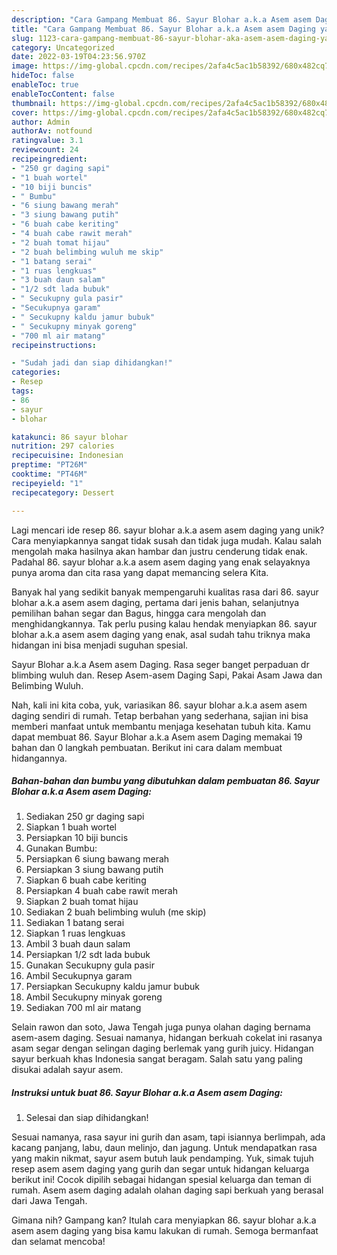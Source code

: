 ```yaml
---
description: "Cara Gampang Membuat 86. Sayur Blohar a.k.a Asem asem Daging yang Lezat"
title: "Cara Gampang Membuat 86. Sayur Blohar a.k.a Asem asem Daging yang Lezat"
slug: 1123-cara-gampang-membuat-86-sayur-blohar-aka-asem-asem-daging-yang-lezat
category: Uncategorized
date: 2022-03-19T04:23:56.970Z
image: https://img-global.cpcdn.com/recipes/2afa4c5ac1b58392/680x482cq70/86-sayur-blohar-aka-asem-asem-daging-foto-resep-utama.jpg
hideToc: false
enableToc: true
enableTocContent: false
thumbnail: https://img-global.cpcdn.com/recipes/2afa4c5ac1b58392/680x482cq70/86-sayur-blohar-aka-asem-asem-daging-foto-resep-utama.jpg
cover: https://img-global.cpcdn.com/recipes/2afa4c5ac1b58392/680x482cq70/86-sayur-blohar-aka-asem-asem-daging-foto-resep-utama.jpg
author: Admin
authorAv: notfound
ratingvalue: 3.1
reviewcount: 24
recipeingredient:
- "250 gr daging sapi"
- "1 buah wortel"
- "10 biji buncis"
- " Bumbu"
- "6 siung bawang merah"
- "3 siung bawang putih"
- "6 buah cabe keriting"
- "4 buah cabe rawit merah"
- "2 buah tomat hijau"
- "2 buah belimbing wuluh me skip"
- "1 batang serai"
- "1 ruas lengkuas"
- "3 buah daun salam"
- "1/2 sdt lada bubuk"
- " Secukupny gula pasir"
- "Secukupnya garam"
- " Secukupny kaldu jamur bubuk"
- " Secukupny minyak goreng"
- "700 ml air matang"
recipeinstructions:

- "Sudah jadi dan siap dihidangkan!"
categories:
- Resep
tags:
- 86
- sayur
- blohar

katakunci: 86 sayur blohar 
nutrition: 297 calories
recipecuisine: Indonesian
preptime: "PT26M"
cooktime: "PT46M"
recipeyield: "1"
recipecategory: Dessert

---
```





Lagi mencari ide resep 86. sayur blohar a.k.a asem asem daging yang unik? Cara menyiapkannya sangat tidak susah dan tidak juga mudah. Kalau salah mengolah maka hasilnya akan hambar dan justru cenderung tidak enak. Padahal 86. sayur blohar a.k.a asem asem daging yang enak selayaknya punya aroma dan cita rasa yang dapat memancing selera Kita.





Banyak hal yang sedikit banyak mempengaruhi kualitas rasa dari 86. sayur blohar a.k.a asem asem daging, pertama dari jenis bahan, selanjutnya pemilihan bahan segar dan Bagus, hingga cara mengolah dan menghidangkannya. Tak perlu pusing kalau hendak menyiapkan 86. sayur blohar a.k.a asem asem daging yang enak,      asal sudah tahu triknya maka hidangan ini bisa menjadi suguhan spesial.














Sayur Blohar a.k.a Asem asem Daging. Rasa seger banget perpaduan dr blimbing wuluh dan. Resep Asem-asem Daging Sapi, Pakai Asam Jawa dan Belimbing Wuluh.






Nah, kali ini kita coba, yuk, variasikan 86. sayur blohar a.k.a asem asem daging sendiri di rumah. Tetap berbahan yang sederhana, sajian ini bisa memberi manfaat untuk membantu menjaga kesehatan tubuh kita. Kamu dapat membuat 86. Sayur Blohar a.k.a Asem asem Daging memakai 19 bahan dan 0 langkah pembuatan. Berikut ini cara dalam membuat hidangannya.

<!--inarticleads1-->

##### Bahan-bahan dan bumbu yang dibutuhkan dalam pembuatan 86. Sayur Blohar a.k.a Asem asem Daging:

1. Sediakan 250 gr daging sapi
1. Siapkan 1 buah wortel
1. Persiapkan 10 biji buncis
1. Gunakan  Bumbu:
1. Persiapkan 6 siung bawang merah
1. Persiapkan 3 siung bawang putih
1. Siapkan 6 buah cabe keriting
1. Persiapkan 4 buah cabe rawit merah
1. Siapkan 2 buah tomat hijau
1. Sediakan 2 buah belimbing wuluh (me skip)
1. Sediakan 1 batang serai
1. Siapkan 1 ruas lengkuas
1. Ambil 3 buah daun salam
1. Persiapkan 1/2 sdt lada bubuk
1. Gunakan  Secukupny gula pasir
1. Ambil Secukupnya garam
1. Persiapkan  Secukupny kaldu jamur bubuk
1. Ambil  Secukupny minyak goreng
1. Sediakan 700 ml air matang


Selain rawon dan soto, Jawa Tengah juga punya olahan daging bernama asem-asem daging. Sesuai namanya, hidangan berkuah cokelat ini rasanya asam segar dengan selingan daging berlemak yang gurih juicy. Hidangan sayur berkuah khas Indonesia sangat beragam. Salah satu yang paling disukai adalah sayur asem. 

<!--inarticleads2-->

##### Instruksi untuk buat 86. Sayur Blohar a.k.a Asem asem Daging:


1. Selesai dan siap dihidangkan!

Sesuai namanya, rasa sayur ini gurih dan asam, tapi isiannya berlimpah, ada kacang panjang, labu, daun melinjo, dan jagung. Untuk mendapatkan rasa yang makin nikmat, sayur asem butuh lauk pendamping. Yuk, simak tujuh resep asem asem daging yang gurih dan segar untuk hidangan keluarga berikut ini! Cocok dipilih sebagai hidangan spesial keluarga dan teman di rumah. Asem asem daging adalah olahan daging sapi berkuah yang berasal dari Jawa Tengah. 

Gimana nih? Gampang kan? Itulah cara menyiapkan 86. sayur blohar a.k.a asem asem daging yang bisa kamu lakukan di rumah. Semoga bermanfaat dan selamat mencoba!
